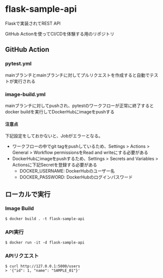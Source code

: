 # flask-sample-api

Flaskで実装されてREST API

GitHub Actionを使ってCI/CDを体験する用のリポジトリ

## GitHub Action

### pytest.yml
mainブランチとmainブランチに対してプルリクエストを作成すると自動でテストが実行される

### image-build.yml
mainブランチに対してpushされ、pytestのワークフローが正常に終了するとdocker buildを実行してDockerHubにimageをpushする

#### 注意点

下記設定をしておかないと、Jobがエラーとなる。
- ワークフローの中でgit tagをpushしているため、Settings > Actions > General > Workflow permissionsをRead and writeにする必要がある
- DockerHubにimageをpushするため、Settings > Secrets and Variables > Actionsに下記Secretを登録する必要がある
  - DOCKER_USERNAME: DockerHubのユーザー名
  - DOCKER_PASSWORD: DockerHubのログインパスワード

## ローカルで実行

### Image Build

```
$ docker build . -t flask-sample-api
```

### API実行

```
$ docker run -it -d flask-sample-api
```

### APIリクエスト

```
$ curl http://127.0.0.1:5000/users
> '{"id": 1, "name": "SAMPLE_01"}'
```